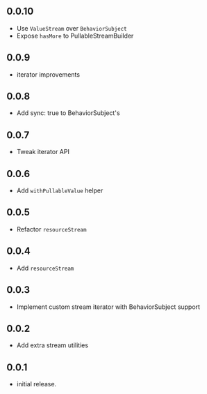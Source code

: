 ## 0.0.10

- Use `ValueStream` over `BehaviorSubject`
- Expose `hasMore` to PullableStreamBuilder

## 0.0.9

- iterator improvements

## 0.0.8

- Add sync: true to BehaviorSubject's

## 0.0.7

- Tweak iterator API

## 0.0.6

- Add `withPullableValue` helper

## 0.0.5

- Refactor `resourceStream`

## 0.0.4

- Add `resourceStream`

## 0.0.3

- Implement custom stream iterator with BehaviorSubject support

## 0.0.2

- Add extra stream utilities

## 0.0.1

- initial release.
